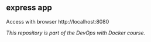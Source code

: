## express app

Access with browser http://localhost:8080

*This repository is part of the DevOps with Docker course.*
